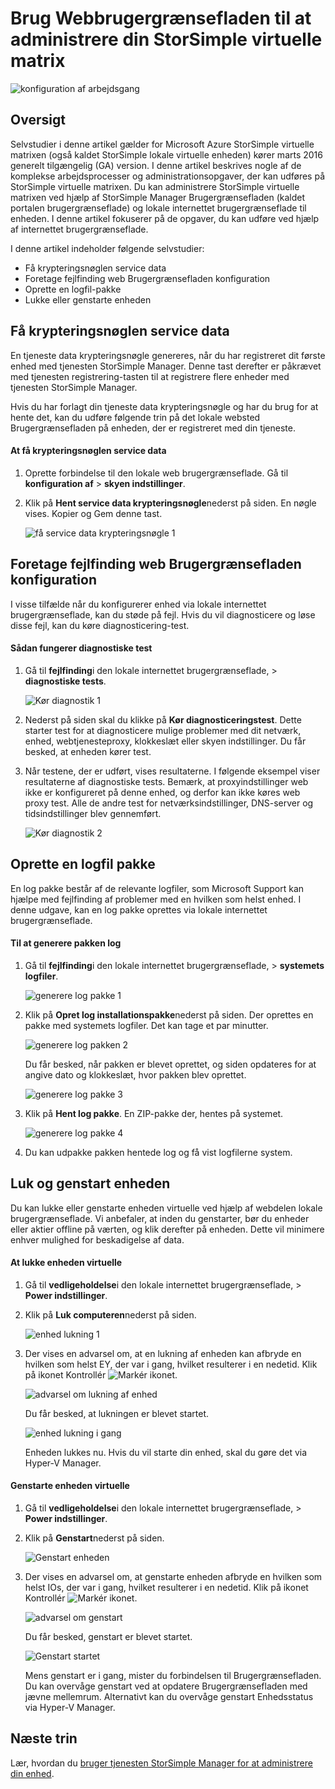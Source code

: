 <properties 
   pageTitle="StorSimple virtuelle matrix web administration af Brugergrænsefladen | Microsoft Azure"
   description="Beskriver, hvordan til at udføre grundlæggende enhed administrationsopgaver via internettet StorSimple virtuelle matrix brugergrænseflade."
   services="storsimple"
   documentationCenter="NA"
   authors="alkohli"
   manager="carmonm"
   editor="" />
<tags 
   ms.service="storsimple"
   ms.devlang="NA"
   ms.topic="article"
   ms.tgt_pltfrm="NA"
   ms.workload="TBD"
   ms.date="04/07/2016"
   ms.author="alkohli" />

# <a name="use-the-web-ui-to-administer-your-storsimple-virtual-array"></a>Brug Webbrugergrænsefladen til at administrere din StorSimple virtuelle matrix

![konfiguration af arbejdsgang](./media/storsimple-ova-web-ui-admin/manage4.png)

## <a name="overview"></a>Oversigt

Selvstudier i denne artikel gælder for Microsoft Azure StorSimple virtuelle matrixen (også kaldet StorSimple lokale virtuelle enheden) kører marts 2016 generelt tilgængelig (GA) version. I denne artikel beskrives nogle af de komplekse arbejdsprocesser og administrationsopgaver, der kan udføres på StorSimple virtuelle matrixen. Du kan administrere StorSimple virtuelle matrixen ved hjælp af StorSimple Manager Brugergrænsefladen (kaldet portalen brugergrænseflade) og lokale internettet brugergrænseflade til enheden. I denne artikel fokuserer på de opgaver, du kan udføre ved hjælp af internettet brugergrænseflade.

I denne artikel indeholder følgende selvstudier:

- Få krypteringsnøglen service data
- Foretage fejlfinding web Brugergrænsefladen konfiguration
- Oprette en logfil-pakke
- Lukke eller genstarte enheden

## <a name="get-the-service-data-encryption-key"></a>Få krypteringsnøglen service data

En tjeneste data krypteringsnøgle genereres, når du har registreret dit første enhed med tjenesten StorSimple Manager. Denne tast derefter er påkrævet med tjenesten registrering-tasten til at registrere flere enheder med tjenesten StorSimple Manager.

Hvis du har forlagt din tjeneste data krypteringsnøgle og har du brug for at hente det, kan du udføre følgende trin på det lokale websted Brugergrænsefladen på enheden, der er registreret med din tjeneste.

#### <a name="to-get-the-service-data-encryption-key"></a>At få krypteringsnøglen service data

1. Oprette forbindelse til den lokale web brugergrænseflade. Gå til **konfiguration af** > **skyen indstillinger**.
  

2. Klik på **Hent service data krypteringsnøgle**nederst på siden. En nøgle vises. Kopier og Gem denne tast.
    
    ![få service data krypteringsnøgle 1](./media/storsimple-ova-web-ui-admin/image27.png)
   


## <a name="troubleshoot-web-ui-setup-errors"></a>Foretage fejlfinding web Brugergrænsefladen konfiguration

I visse tilfælde når du konfigurerer enhed via lokale internettet brugergrænseflade, kan du støde på fejl. Hvis du vil diagnosticere og løse disse fejl, kan du køre diagnosticering-test.

#### <a name="to-run-the-diagnostic-tests"></a>Sådan fungerer diagnostiske test

1. Gå til **fejlfinding**i den lokale internettet brugergrænseflade, > **diagnostiske tests**.

    ![Kør diagnostik 1](./media/storsimple-ova-web-ui-admin/image29.png)

2. Nederst på siden skal du klikke på **Kør diagnosticeringstest**. Dette starter test for at diagnosticere mulige problemer med dit netværk, enhed, webtjenesteproxy, klokkeslæt eller skyen indstillinger. Du får besked, at enheden kører test.

3. Når testene, der er udført, vises resultaterne. I følgende eksempel viser resultaterne af diagnostiske tests. Bemærk, at proxyindstillinger web ikke er konfigureret på denne enhed, og derfor kan ikke køres web proxy test. Alle de andre test for netværksindstillinger, DNS-server og tidsindstillinger blev gennemført.

    ![Kør diagnostik 2](./media/storsimple-ova-web-ui-admin/image30.png)

## <a name="generate-a-log-package"></a>Oprette en logfil pakke

En log pakke består af de relevante logfiler, som Microsoft Support kan hjælpe med fejlfinding af problemer med en hvilken som helst enhed. I denne udgave, kan en log pakke oprettes via lokale internettet brugergrænseflade.

#### <a name="to-generate-the-log-package"></a>Til at generere pakken log

1. Gå til **fejlfinding**i den lokale internettet brugergrænseflade, > **systemets logfiler**.

    ![generere log pakke 1](./media/storsimple-ova-web-ui-admin/image31.png)

2. Klik på **Opret log installationspakke**nederst på siden. Der oprettes en pakke med systemets logfiler. Det kan tage et par minutter.

    ![generere log pakken 2](./media/storsimple-ova-web-ui-admin/image32.png)

    Du får besked, når pakken er blevet oprettet, og siden opdateres for at angive dato og klokkeslæt, hvor pakken blev oprettet.

    ![generere log pakke 3](./media/storsimple-ova-web-ui-admin/image33.png)

3. Klik på **Hent log pakke**. En ZIP-pakke der, hentes på systemet.

    ![generere log pakke 4](./media/storsimple-ova-web-ui-admin/image34.png)

4. Du kan udpakke pakken hentede log og få vist logfilerne system.

## <a name="shut-down-and-restart-your-device"></a>Luk og genstart enheden

Du kan lukke eller genstarte enheden virtuelle ved hjælp af webdelen lokale brugergrænseflade. Vi anbefaler, at inden du genstarter, bør du enheder eller aktier offline på værten, og klik derefter på enheden. Dette vil minimere enhver mulighed for beskadigelse af data. 

#### <a name="to-shut-down-your-virtual-device"></a>At lukke enheden virtuelle

1. Gå til **vedligeholdelse**i den lokale internettet brugergrænseflade, > **Power indstillinger**.

2. Klik på **Luk computeren**nederst på siden.

    ![enhed lukning 1](./media/storsimple-ova-web-ui-admin/image36.png)

3. Der vises en advarsel om, at en lukning af enheden kan afbryde en hvilken som helst EY, der var i gang, hvilket resulterer i en nedetid. Klik på ikonet Kontrollér ![Markér ikonet](./media/storsimple-ova-web-ui-admin/image3.png).

    ![advarsel om lukning af enhed](./media/storsimple-ova-web-ui-admin/image37.png)

    Du får besked, at lukningen er blevet startet.

    ![enhed lukning i gang](./media/storsimple-ova-web-ui-admin/image38.png)

    Enheden lukkes nu. Hvis du vil starte din enhed, skal du gøre det via Hyper-V Manager.

#### <a name="to-restart-your-virtual-device"></a>Genstarte enheden virtuelle

1. Gå til **vedligeholdelse**i den lokale internettet brugergrænseflade, > **Power indstillinger**.

2. Klik på **Genstart**nederst på siden.

    ![Genstart enheden](./media/storsimple-ova-web-ui-admin/image36.png)

3. Der vises en advarsel om, at genstarte enheden afbryde en hvilken som helst IOs, der var i gang, hvilket resulterer i en nedetid. Klik på ikonet Kontrollér ![Markér ikonet](./media/storsimple-ova-web-ui-admin/image3.png).

    ![advarsel om genstart](./media/storsimple-ova-web-ui-admin/image37.png)

    Du får besked, genstart er blevet startet.

    ![Genstart startet](./media/storsimple-ova-web-ui-admin/image39.png)

    Mens genstart er i gang, mister du forbindelsen til Brugergrænsefladen. Du kan overvåge genstart ved at opdatere Brugergrænsefladen med jævne mellemrum. Alternativt kan du overvåge genstart Enhedsstatus via Hyper-V Manager.

## <a name="next-steps"></a>Næste trin

Lær, hvordan du [bruger tjenesten StorSimple Manager for at administrere din enhed](storsimple-manager-service-administration.md).
